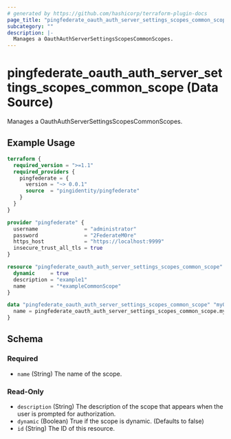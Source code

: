 ```yaml
---
# generated by https://github.com/hashicorp/terraform-plugin-docs
page_title: "pingfederate_oauth_auth_server_settings_scopes_common_scope Data Source - terraform-provider-pingfederate"
subcategory: ""
description: |-
  Manages a OauthAuthServerSettingsScopesCommonScopes.
---
```


# pingfederate_oauth_auth_server_settings_scopes_common_scope (Data Source)

Manages a OauthAuthServerSettingsScopesCommonScopes.

## Example Usage

```terraform
terraform {
  required_version = ">=1.1"
  required_providers {
    pingfederate = {
      version = "~> 0.0.1"
      source  = "pingidentity/pingfederate"
    }
  }
}

provider "pingfederate" {
  username               = "administrator"
  password               = "2FederateM0re"
  https_host             = "https://localhost:9999"
  insecure_trust_all_tls = true
}

resource "pingfederate_oauth_auth_server_settings_scopes_common_scope" "myOauthAuthServerSettingsScopesCommonScope" {
  dynamic     = true
  description = "example1"
  name        = "*exampleCommonScope"
}

data "pingfederate_oauth_auth_server_settings_scopes_common_scope" "myOauthAuthServerSettingsScopesCommonScope" {
  name = pingfederate_oauth_auth_server_settings_scopes_common_scope.myOauthAuthServerSettingsScopesCommonScope.name
}
```

<!-- schema generated by tfplugindocs -->
## Schema

### Required

- `name` (String) The name of the scope.

### Read-Only

- `description` (String) The description of the scope that appears when the user is prompted for authorization.
- `dynamic` (Boolean) True if the scope is dynamic. (Defaults to false)
- `id` (String) The ID of this resource.
